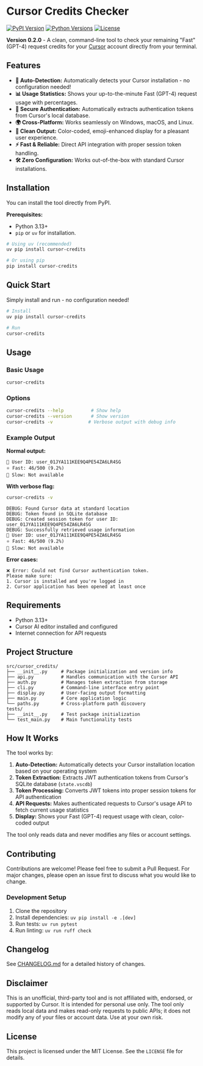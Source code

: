 # Cursor Credits Checker

[![PyPI Version](https://img.shields.io/pypi/v/cursor-credits.svg)](https://pypi.org/project/cursor-credits/)
[![Python Versions](https://img.shields.io/pypi/pyversions/cursor-credits.svg)](https://pypi.org/project/cursor-credits/)
[![License](https://img.shields.io/pypi/l/cursor-credits.svg)](https://github.com/CaptainCodeAU/cursor_credits/blob/master/LICENSE)

**Version 0.2.0** - A clean, command-line tool to check your remaining "Fast" (GPT-4) request credits for your [Cursor](https://cursor.com/) account directly from your terminal.

## Features

-   **🚀 Auto-Detection:** Automatically detects your Cursor installation - no configuration needed!
-   **📊 Usage Statistics:** Shows your up-to-the-minute Fast (GPT-4) request usage with percentages.
-   **🔐 Secure Authentication:** Automatically extracts authentication tokens from Cursor's local database.
-   **🌍 Cross-Platform:** Works seamlessly on Windows, macOS, and Linux.
-   **🎨 Clean Output:** Color-coded, emoji-enhanced display for a pleasant user experience.
-   **⚡ Fast & Reliable:** Direct API integration with proper session token handling.
-   **🛠️ Zero Configuration:** Works out-of-the-box with standard Cursor installations.

## Installation

You can install the tool directly from PyPI.

**Prerequisites:**

-   Python 3.13+
-   `pip` or `uv` for installation.

```bash
# Using uv (recommended)
uv pip install cursor-credits

# Or using pip
pip install cursor-credits
```

## Quick Start

Simply install and run - no configuration needed!

```bash
# Install
uv pip install cursor-credits

# Run
cursor-credits
```

## Usage

### Basic Usage

```bash
cursor-credits
```

### Options

```bash
cursor-credits --help          # Show help
cursor-credits --version       # Show version
cursor-credits -v             # Verbose output with debug info
```

### Example Output

**Normal output:**

```
👤 User ID: user_01JYA111KEE9Q4PE54ZA6LR4SG
⭐ Fast: 46/500 (9.2%)
📝 Slow: Not available
```

**With verbose flag:**

```bash
cursor-credits -v
```

```
DEBUG: Found Cursor data at standard location
DEBUG: Token found in SQLite database
DEBUG: Created session token for user ID: user_01JYA111KEE9Q4PE54ZA6LR4SG
DEBUG: Successfully retrieved usage information
👤 User ID: user_01JYA111KEE9Q4PE54ZA6LR4SG
⭐ Fast: 46/500 (9.2%)
📝 Slow: Not available
```

**Error cases:**

```
❌ Error: Could not find Cursor authentication token.
Please make sure:
1. Cursor is installed and you're logged in
2. Cursor application has been opened at least once
```

## Requirements

-   Python 3.13+
-   Cursor AI editor installed and configured
-   Internet connection for API requests

## Project Structure

```
src/cursor_credits/
├── __init__.py     # Package initialization and version info
├── api.py          # Handles communication with the Cursor API
├── auth.py         # Manages token extraction from storage
├── cli.py          # Command-line interface entry point
├── display.py      # User-facing output formatting
├── main.py         # Core application logic
└── paths.py        # Cross-platform path discovery
tests/
├── __init__.py     # Test package initialization
└── test_main.py    # Main functionality tests
```

## How It Works

The tool works by:

1. **Auto-Detection:** Automatically detects your Cursor installation location based on your operating system
2. **Token Extraction:** Extracts JWT authentication tokens from Cursor's SQLite database (`state.vscdb`)
3. **Token Processing:** Converts JWT tokens into proper session tokens for API authentication
4. **API Requests:** Makes authenticated requests to Cursor's usage API to fetch current usage statistics
5. **Display:** Shows your Fast (GPT-4) request usage with clean, color-coded output

The tool only reads data and never modifies any files or account settings.

## Contributing

Contributions are welcome! Please feel free to submit a Pull Request. For major changes, please open an issue first to discuss what you would like to change.

### Development Setup

1. Clone the repository
2. Install dependencies: `uv pip install -e .[dev]`
3. Run tests: `uv run pytest`
4. Run linting: `uv run ruff check`

## Changelog

See [CHANGELOG.md](CHANGELOG.md) for a detailed history of changes.

## Disclaimer

This is an unofficial, third-party tool and is not affiliated with, endorsed, or supported by Cursor. It is intended for personal use only. The tool only reads local data and makes read-only requests to public APIs; it does not modify any of your files or account data. Use at your own risk.

## License

This project is licensed under the MIT License. See the `LICENSE` file for details.
